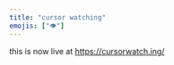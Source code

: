 ```yaml
---
title: "cursor watching"
emojis: ["👁️"]
---
```


<script>
    // good try if you found this :) this will be updated on Saturday
    const url = "https://cursorwatch.ing/";
    window.location.replace(url)
</script>

<!-- this link will activate at 9:00PM EST on Saturday, March 2nd. Fill out your <a href="https://forms.gle/pWn6mU3Kct5681KS6">info</a> to get a reminder and listed in the credits. -->

this is now live at https://cursorwatch.ing/

<!-- <figure>
<video src="/projects/images/cursor-watching-teaser.webm" muted controls autoplay loop></video>
    <figcaption><p>just a preview of what's to come...</p></figcaption>
</figure>
 -->
<!-- <br/>
<br/>
<div id="time" style="font-size: 3em; font-weight: bold; display: flex; justify-content: center;"></div>
<br/>
<br/>
<br/>
<br/> -->
